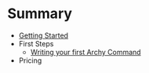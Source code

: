 # Summary

* [Getting Started](README.md)
* First Steps
   * [Writing your first Archy Command](part_1_create_new_command.md)
* Pricing

